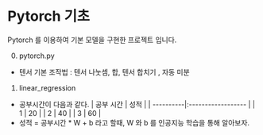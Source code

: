 # Pytorch 기초 

Pytorch 를 이용하여 기본 모델을 구현한 프로젝트 입니다.

0. pytorch.py 
- 텐서 기본 조작법 : 텐서 나눗셈, 합, 텐서 합치기 , 자동 미분 

1. linear_regression
-  공부시간이 다음과 같다. 
| 공부 시간         | 성적           |
| ----------|:------------------ |
| 1    | 20   |
| 2    | 40   |
| 3    | 60   |
-  성적 = 공부시간 * W + b  라고 할때, W 와 b 를 인공지능 학습을 통해 알아보자.
